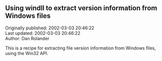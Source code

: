 ## Using windll to extract version information from Windows files  
Originally published: 2002-03-03 20:46:22  
Last updated: 2002-03-03 20:46:22  
Author: Dan Rolander  
  
This is a recipe for extracting file version information from Windows files, using the Win32 API.